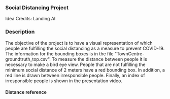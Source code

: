 ### Social Distancing Project
Idea Credits: Landing AI


### Description
The objective of the project is to have a visual representation of which people are fulfilling the social distancing as a measure to prevent COVID-19. The information for the bounding boxes is in the file "TownCentre-groundtruth_top.csv". To measure the distance between people it is necessary to make a bird eye view. People that are not fulfilling the minimum social distance of 2 meters have a red bounding box. In addition, a red line is drawn between irresponsible people. Finally, an index of irresponsible people is shown in the presentation video. 

#### Distance reference